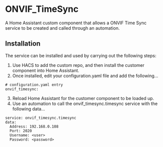 # ONVIF_TimeSync
A Home Assistant custom component that allows a ONVIF Time Sync service to be created and called through an automation.

## Installation
The service can be installed and used by carrying out the following steps:
1. Use HACS to add the custom repo, and then install the customer component into Home Assistant.
2. Once installed, edit your configuration.yaml file and add the following...

```
# configuration.yaml entry
onvif_timesync:
```

3. Reload Home Assistant for the customer component to be loaded up.
4. Use an automation to call the onvif_timesync.timesync service with the following data...

```
service: onvif_timesync.timesync
data:
  Address: 192.168.0.108
  Port: 2020
  Username: <user>
  Password: <password>
```
